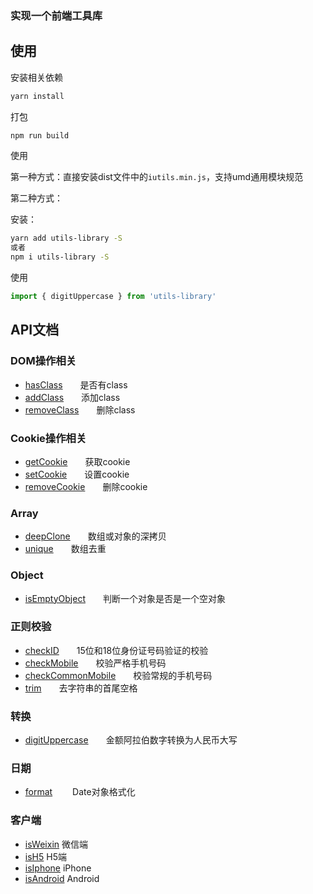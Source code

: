 ### 实现一个前端工具库

## 使用

安装相关依赖

``` bash
yarn install
```

打包

``` bash
npm run build
```

使用

第一种方式：直接安装dist文件中的`iutils.min.js`，支持umd通用模块规范

第二种方式：

安装：

``` bash
yarn add utils-library -S
或者
npm i utils-library -S
``` 

使用
``` javascript
import { digitUppercase } from 'utils-library'
```

## API文档

### DOM操作相关

- [hasClass](./src/dom/hasClass.js)&emsp;&emsp;是否有class
- [addClass](./src/dom/addClass.js)&emsp;&emsp;添加class
- [removeClass](./src/dom/removeClass.js)&emsp;&emsp;删除class

### Cookie操作相关

- [getCookie](./src/cookie/getCookie.js)&emsp;&emsp;获取cookie
- [setCookie](./src/cookie/setCookie.js)&emsp;&emsp;设置cookie
- [removeCookie](./src/cookie/removeCookie.js)&emsp;&emsp;删除cookie

### Array

- [deepClone](./src/array/deepClone.js)&emsp;&emsp;数组或对象的深拷贝
- [unique](./src/array/unique.js)&emsp;&emsp;数组去重

### Object

- [isEmptyObject](./src/object/isEmptyObject.js)&emsp;&emsp;判断一个对象是否是一个空对象

### 正则校验

- [checkID](./src/reg/checkID.js)&emsp;&emsp;15位和18位身份证号码验证的校验
- [checkMobile](./src/reg/mobile.js)&emsp;&emsp;校验严格手机号码
- [checkCommonMobile](./src/reg/commonMobile.js)&emsp;&emsp;校验常规的手机号码
- [trim](./src/reg/trim.js)&emsp;&emsp;去字符串的首尾空格
 
### 转换

- [digitUppercase](./src/digitUppercase/digitUppercase.js)&emsp;&emsp;金额阿拉伯数字转换为人民币大写

### 日期

- [format](./src/date/format.js) &emsp;&emsp;Date对象格式化

### 客户端

- [isWeixin](./src/userAgent/index.js) 微信端
- [isH5](./src/userAgent/index.js) H5端
- [isIphone](./src/userAgent/index.js) iPhone
- [isAndroid](./src/userAgent/index.js) Android
